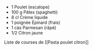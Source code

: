 
- 1   Poulet (escalope)
- 100 g Pâtes (spaghetti)
- 8 cl Crème liquide
- 1 poignée Épinard (frais)
- 1 càs Parmesan (râpé)
- 1/2   Citron jaune


Liste de courses de  [[Pasta poulet citron]] 